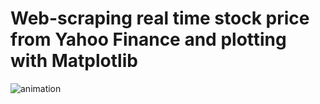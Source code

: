# Web-scraping real time stock price from Yahoo Finance and plotting with Matplotlib
 
 ![animation](https://user-images.githubusercontent.com/41651133/215878364-8527432a-f9c5-4bb4-a84c-d44902bf5fe6.gif)

